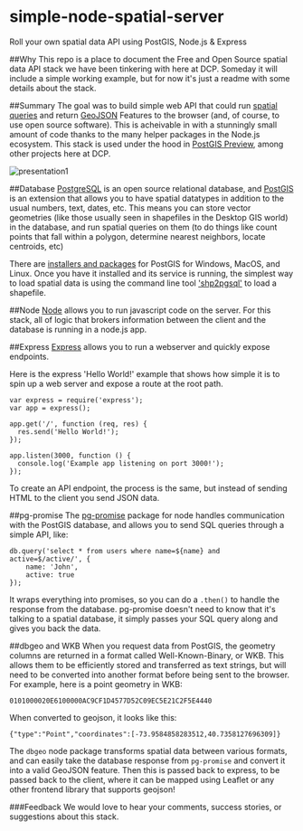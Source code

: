 # simple-node-spatial-server
Roll your own spatial data API using PostGIS, Node.js &amp; Express

##Why
This repo is a place to document the Free and Open Source spatial data API stack we have been tinkering with here at DCP.  Someday it will include a simple working example, but for now it's just a readme with some details about the stack.

##Summary
The goal was to build simple web API that could run [spatial queries](https://en.wikipedia.org/wiki/Spatial_query) and return [GeoJSON](https://en.wikipedia.org/wiki/GeoJSON) Features to the browser (and, of course, to use open source software).  This is acheivable in with a stunningly small amount of code thanks to the many helper packages in the Node.js ecosystem.  This stack is used under the hood in [PostGIS Preview](https://github.com/NYCPlanning/postgis-preview), among other projects here at DCP.

![presentation1](https://cloud.githubusercontent.com/assets/1833820/17250362/ff5c514e-5571-11e6-8d3a-b2526fcada24.png)


##Database
[PostgreSQL](https://www.postgresql.org/) is an open source relational database, and [PostGIS](http://postgis.net/) is an extension that allows you to have spatial datatypes in addition to the usual numbers, text, dates, etc.  This means you can store vector geometries (like those usually seen in shapefiles in the Desktop GIS world) in the database, and run spatial queries on them (to do things like count points that fall within a polygon, determine nearest neighbors, locate centroids, etc)

There are [installers and packages](http://postgis.net/install/) for PostGIS for Windows, MacOS, and Linux.  Once you have it installed and its service is running, the simplest way to load spatial data is using the command line tool ['shp2pgsql'](http://www.bostongis.com/pgsql2shp_shp2pgsql_quickguide.bqg) to load a shapefile.  

##Node
[Node](https://nodejs.org/en/) allows you to run javascript code on the server.  For this stack, all of logic that brokers information between the client and the database is running in a node.js app.  

##Express
[Express](https://expressjs.com/) allows you to run a webserver and quickly expose endpoints.  
  
Here is the express 'Hello World!' example that shows how simple it is to spin up a web server and expose a route at the root path.
  
```
var express = require('express');
var app = express();

app.get('/', function (req, res) {
  res.send('Hello World!');
});

app.listen(3000, function () {
  console.log('Example app listening on port 3000!');
});
```

To create an API endpoint, the process is the same, but instead of sending HTML to the client you send JSON data.  

##pg-promise
The [pg-promise](https://github.com/vitaly-t/pg-promise) package for node handles communication with the PostGIS database, and allows you to send SQL queries through a simple API, like:
```
db.query('select * from users where name=${name} and active=$/active/', {
    name: 'John',
    active: true
});
```
It wraps everything into promises, so you can do a `.then()` to handle the response from the database.  pg-promise doesn't need to know that it's talking to a spatial database, it simply passes your SQL query along and gives you back the data.

##dbgeo and WKB
When you request data from PostGIS, the geometry columns are returned in a format called Well-Known-Binary, or WKB.  This allows them to be efficiently stored and transferred as text strings, but will need to be converted into another format before being sent to the browser.  
For example, here is a point geometry in WKB:
```
0101000020E6100000AC9CF1D4577D52C09EC5E21C2F5E4440
```
When converted to geojson, it looks like this:
```
{"type":"Point","coordinates":[-73.9584858283512,40.7358127696309]}
```
The `dbgeo` node package transforms spatial data between various formats, and can easily take the database response from `pg-promise` and convert it into a valid GeoJSON feature.  Then this is passed back to express, to be passed back to the client, where it can be mapped using Leaflet or any other frontend library that supports geojson!

###Feedback
We would love to hear your comments, success stories, or suggestions about this stack.  
